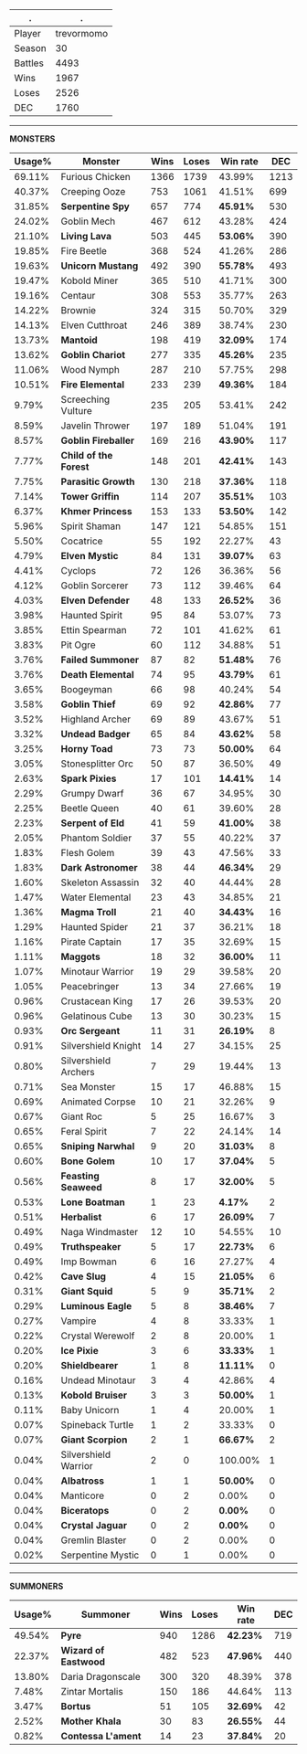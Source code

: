 .|.
|-|-
Player|trevormomo
Season|30
Battles|4493
Wins|1967
Loses|2526
DEC|1760

---
**MONSTERS**

Usage%|Monster|Wins|Loses|Win rate|DEC|
-|-|-|-|-|-|
69.11%|Furious Chicken|1366|1739|43.99%|1213|
40.37%|Creeping Ooze|753|1061|41.51%|699|
31.85%|**Serpentine Spy**|657|774|**45.91%**|530|
24.02%|Goblin Mech|467|612|43.28%|424|
21.10%|**Living Lava**|503|445|**53.06%**|390|
19.85%|Fire Beetle|368|524|41.26%|286|
19.63%|**Unicorn Mustang**|492|390|**55.78%**|493|
19.47%|Kobold Miner|365|510|41.71%|300|
19.16%|Centaur|308|553|35.77%|263|
14.22%|Brownie|324|315|50.70%|329|
14.13%|Elven Cutthroat|246|389|38.74%|230|
13.73%|**Mantoid**|198|419|**32.09%**|174|
13.62%|**Goblin Chariot**|277|335|**45.26%**|235|
11.06%|Wood Nymph|287|210|57.75%|298|
10.51%|**Fire Elemental**|233|239|**49.36%**|184|
9.79%|Screeching Vulture|235|205|53.41%|242|
8.59%|Javelin Thrower|197|189|51.04%|191|
8.57%|**Goblin Fireballer**|169|216|**43.90%**|117|
7.77%|**Child of the Forest**|148|201|**42.41%**|143|
7.75%|**Parasitic Growth**|130|218|**37.36%**|118|
7.14%|**Tower Griffin**|114|207|**35.51%**|103|
6.37%|**Khmer Princess**|153|133|**53.50%**|142|
5.96%|Spirit Shaman|147|121|54.85%|151|
5.50%|Cocatrice|55|192|22.27%|43|
4.79%|**Elven Mystic**|84|131|**39.07%**|63|
4.41%|Cyclops|72|126|36.36%|56|
4.12%|Goblin Sorcerer|73|112|39.46%|64|
4.03%|**Elven Defender**|48|133|**26.52%**|36|
3.98%|Haunted Spirit|95|84|53.07%|73|
3.85%|Ettin Spearman|72|101|41.62%|61|
3.83%|Pit Ogre|60|112|34.88%|51|
3.76%|**Failed Summoner**|87|82|**51.48%**|76|
3.76%|**Death Elemental**|74|95|**43.79%**|61|
3.65%|Boogeyman|66|98|40.24%|54|
3.58%|**Goblin Thief**|69|92|**42.86%**|77|
3.52%|Highland Archer|69|89|43.67%|51|
3.32%|**Undead Badger**|65|84|**43.62%**|58|
3.25%|**Horny Toad**|73|73|**50.00%**|64|
3.05%|Stonesplitter Orc|50|87|36.50%|49|
2.63%|**Spark Pixies**|17|101|**14.41%**|14|
2.29%|Grumpy Dwarf|36|67|34.95%|30|
2.25%|Beetle Queen|40|61|39.60%|28|
2.23%|**Serpent of Eld**|41|59|**41.00%**|38|
2.05%|Phantom Soldier|37|55|40.22%|37|
1.83%|Flesh Golem|39|43|47.56%|33|
1.83%|**Dark Astronomer**|38|44|**46.34%**|29|
1.60%|Skeleton Assassin|32|40|44.44%|28|
1.47%|Water Elemental|23|43|34.85%|21|
1.36%|**Magma Troll**|21|40|**34.43%**|16|
1.29%|Haunted Spider|21|37|36.21%|18|
1.16%|Pirate Captain|17|35|32.69%|15|
1.11%|**Maggots**|18|32|**36.00%**|11|
1.07%|Minotaur Warrior|19|29|39.58%|20|
1.05%|Peacebringer|13|34|27.66%|19|
0.96%|Crustacean King|17|26|39.53%|20|
0.96%|Gelatinous Cube|13|30|30.23%|15|
0.93%|**Orc Sergeant**|11|31|**26.19%**|8|
0.91%|Silvershield Knight|14|27|34.15%|25|
0.80%|Silvershield Archers|7|29|19.44%|13|
0.71%|Sea Monster|15|17|46.88%|15|
0.69%|Animated Corpse|10|21|32.26%|9|
0.67%|Giant Roc|5|25|16.67%|3|
0.65%|Feral Spirit|7|22|24.14%|14|
0.65%|**Sniping Narwhal**|9|20|**31.03%**|8|
0.60%|**Bone Golem**|10|17|**37.04%**|5|
0.56%|**Feasting Seaweed**|8|17|**32.00%**|5|
0.53%|**Lone Boatman**|1|23|**4.17%**|2|
0.51%|**Herbalist**|6|17|**26.09%**|7|
0.49%|Naga Windmaster|12|10|54.55%|10|
0.49%|**Truthspeaker**|5|17|**22.73%**|6|
0.49%|Imp Bowman|6|16|27.27%|4|
0.42%|**Cave Slug**|4|15|**21.05%**|6|
0.31%|**Giant Squid**|5|9|**35.71%**|2|
0.29%|**Luminous Eagle**|5|8|**38.46%**|7|
0.27%|Vampire|4|8|33.33%|1|
0.22%|Crystal Werewolf|2|8|20.00%|1|
0.20%|**Ice Pixie**|3|6|**33.33%**|1|
0.20%|**Shieldbearer**|1|8|**11.11%**|0|
0.16%|Undead Minotaur|3|4|42.86%|4|
0.13%|**Kobold Bruiser**|3|3|**50.00%**|1|
0.11%|Baby Unicorn|1|4|20.00%|1|
0.07%|Spineback Turtle|1|2|33.33%|0|
0.07%|**Giant Scorpion**|2|1|**66.67%**|2|
0.04%|Silvershield Warrior|2|0|100.00%|1|
0.04%|**Albatross**|1|1|**50.00%**|0|
0.04%|Manticore|0|2|0.00%|0|
0.04%|**Biceratops**|0|2|**0.00%**|0|
0.04%|**Crystal Jaguar**|0|2|**0.00%**|0|
0.04%|Gremlin Blaster|0|2|0.00%|0|
0.02%|Serpentine Mystic|0|1|0.00%|0|

---
**SUMMONERS**

Usage%|Summoner|Wins|Loses|Win rate|DEC|
-|-|-|-|-|-|
49.54%|**Pyre**|940|1286|**42.23%**|719|
22.37%|**Wizard of Eastwood**|482|523|**47.96%**|440|
13.80%|Daria Dragonscale|300|320|48.39%|378|
7.48%|Zintar Mortalis|150|186|44.64%|113|
3.47%|**Bortus**|51|105|**32.69%**|42|
2.52%|**Mother Khala**|30|83|**26.55%**|44|
0.82%|**Contessa L'ament**|14|23|**37.84%**|20|
